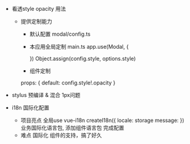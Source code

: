 - 看透style opacity 用法
   - 提供定制能力
      - 默认配置
         modal/config.ts
      - 本应用全局定制
         main.ts
         app.use(Modal, {

         })
         Object.assign(config.style, options.style)
      - 组件定制

      props: {
         default: config.style!.opacity
      }
- stylus 预编译
   & 混合 1px问题

- i18n 国际化配置
   - 项目亮点
      全局use vue-i18n
      createI18n({
         locale: storage
         message:
      })
      业务国际化语言包, 添加组件语言包 完成配置
   - 难点
      国际化 组件的支持，搞了好久